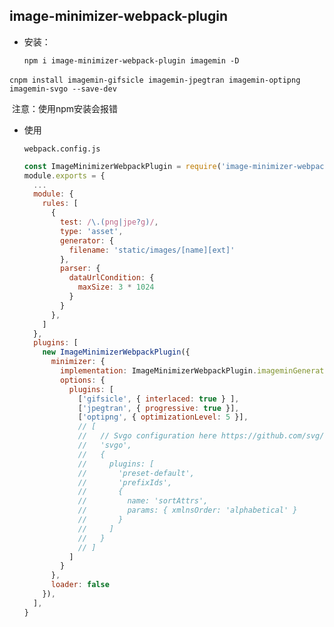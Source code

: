 ## image-minimizer-webpack-plugin

- 安装：

  `npm i image-minimizer-webpack-plugin imagemin -D`

​		`cnpm install imagemin-gifsicle imagemin-jpegtran imagemin-optipng imagemin-svgo --save-dev`

​		注意：使用npm安装会报错

- 使用

  `webpack.config.js`

  ```js
  const ImageMinimizerWebpackPlugin = require('image-minimizer-webpack-plugin');
  module.exports = {
    ...
    module: {
      rules: [
        {
          test: /\.(png|jpe?g)/,
          type: 'asset',
          generator: {
            filename: 'static/images/[name][ext]'
          },
          parser: {
            dataUrlCondition: {
              maxSize: 3 * 1024
            }
          }
        },
      ]
    },
    plugins: [
      new ImageMinimizerWebpackPlugin({
        minimizer: {
          implementation: ImageMinimizerWebpackPlugin.imageminGenerate,
          options: {
            plugins: [
              ['gifsicle', { interlaced: true } ],
              ['jpegtran', { progressive: true }],
              ['optipng', { optimizationLevel: 5 }],
              // [
              //   // Svgo configuration here https://github.com/svg/svgo#configuration
              //   'svgo',
              //   {
              //     plugins: [
              //       'preset-default',
              //       'prefixIds',
              //       {
              //         name: 'sortAttrs',
              //         params: { xmlnsOrder: 'alphabetical' }
              //       }
              //     ]
              //   }
              // ]
            ]
          }
        },
        loader: false
      }),
    ],
  }
  
  ```

  